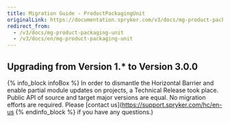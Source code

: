 ```yaml
---
title: Migration Guide - ProductPackagingUnit
originalLink: https://documentation.spryker.com/v3/docs/mg-product-packaging-unit
redirect_from:
  - /v3/docs/mg-product-packaging-unit
  - /v3/docs/en/mg-product-packaging-unit
---
```


## Upgrading from Version 1.* to Version 3.0.0

{% info_block infoBox %}
In order to dismantle the Horizontal Barrier and enable partial module updates on projects, a Technical Release took place. Public API of source and target major versions are equal. No migration efforts are required. Please [contact us](https://support.spryker.com/hc/en-us
{% endinfo_block %} if you have any questions.)
